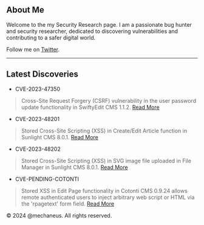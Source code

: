 ## About Me

Welcome to the my Security Research page. I am a passionate bug hunter and security researcher, dedicated to discovering vulnerabilities and contributing to a safer digital world.

Follow me on [Twitter](https://twitter.com/mechaneus).

---

## Latest Discoveries

- CVE-2023-47350
> Cross-Site Request Forgery (CSRF) vulnerability in the user password update functionality in SwiftyEdit CMS 1.1.2.
> [Read More](CVE-2023-47350.md)

- CVE-2023-48201
> Stored Cross-Site Scripting (XSS) in Create/Edit Article function in Sunlight CMS 8.0.1.
> [Read More](CVE-2023-48201.md)

- CVE-2023-48202
> Stored Cross-Site Scripting (XSS) in SVG image file uploaded in File Manager in Sunlight CMS 8.0.1.
> [Read More](CVE-2023-48202.md)

- CVE-PENDING-COTONTI
> Stored XSS in Edit Page functionality in Cotonti CMS 0.9.24 allows remote authenticated users to inject arbitrary web script or HTML via the 'rpagetext' form field.
> [Read More](CVE-PENDING-COTONTI.md)

&copy; 2024 @mechaneus. All rights reserved.

